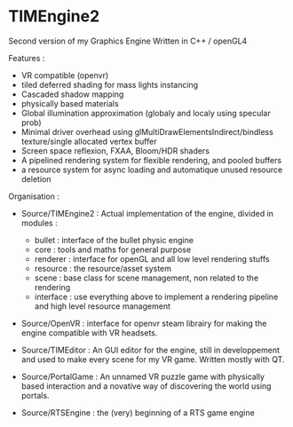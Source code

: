 # TIMEngine2
Second version of my Graphics Engine
Written in C++ / openGL4

Features :
- VR compatible (openvr)
- tiled deferred shading for mass lights instancing
- Cascaded shadow mapping
- physically based materials
- Global illumination approximation (globaly and localy using specular prob)
- Minimal driver overhead using glMultiDrawElementsIndirect/bindless texture/single allocated vertex buffer
- Screen space reflexion, FXAA, Bloom/HDR shaders
- A pipelined rendering system for flexible rendering, and pooled buffers
- a resource system for async loading and automatique unused resource deletion

Organisation : 
- Source/TIMEngine2 : 
Actual implementation of the engine, divided in modules : 
	- bullet : interface of the bullet physic engine
	- core : tools and maths for general purpose
	- renderer : interface for openGL and all low level rendering stuffs
	- resource : the resource/asset system
	- scene : base class for scene management, non related to the rendering
	- interface : use everything above to implement a rendering pipeline and high level resource management
	
- Source/OpenVR : interface for openvr steam librairy for making the engine compatible with VR headsets.

- Source/TIMEditor :
An GUI editor for the engine, still in developpement and used to make every scene for my VR game.
Written mostly with QT.

- Source/PortalGame : 
An unnamed VR puzzle game with physically based interaction and a novative way of discovering the world using portals.

- Source/RTSEngine : the (very) beginning of a RTS game engine
